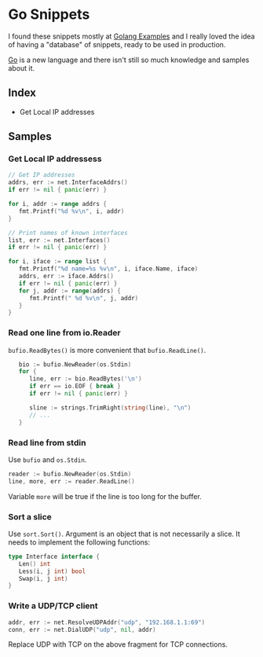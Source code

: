 Go Snippets
===========

I found these snippets mostly at [Golang Examples](http://golang-examples.tumblr.com/)
and I really loved the idea of having a "database" of snippets, ready to be used in
production.

[Go](http://golang.org/) is a new language and there isn't still so much knowledge
and samples about it.

## Index

- Get Local IP addresses


## Samples

### Get Local IP addressess

```Go
// Get IP addresses
addrs, err := net.InterfaceAddrs()
if err != nil { panic(err) }

for i, addr := range addrs {
   fmt.Printf("%d %v\n", i, addr)
}

// Print names of known interfaces
list, err := net.Interfaces()
if err != nil { panic(err) }

for i, iface := range list {
   fmt.Printf("%d name=%s %v\n", i, iface.Name, iface)
   addrs, err := iface.Addrs()
   if err != nil { panic(err) }
   for j, addr := range(addrs) {
      fmt.Printf(" %d %v\n", j, addr)
   }
}
```

### Read one line from io.Reader

`bufio.ReadBytes()` is more convenient that `bufio.ReadLine()`.

```Go
   bio := bufio.NewReader(os.Stdin)
   for {
      line, err := bio.ReadBytes('\n')
      if err == io.EOF { break }
      if err != nil { panic(err) }

      sline := strings.TrimRight(string(line), "\n")
      // ...
   }
```

### Read line from stdin

Use `bufio` and `os.Stdin`.

```Go
reader := bufio.NewReader(os.Stdin)
line, more, err := reader.ReadLine()
```

Variable `more` will be true if the line is too long for the buffer.

### Sort a slice

Use `sort.Sort()`.  Argument is an object that is not necessarily a slice.
It needs to implement the following functions:

```Go
type Interface interface {
   Len() int
   Less(i, j int) bool
   Swap(i, j int)
}
```

### Write a UDP/TCP client

```Go
addr, err := net.ResolveUDPAddr("udp", "192.168.1.1:69")
conn, err := net.DialUDP("udp", nil, addr)
```

Replace UDP with TCP on the above fragment for TCP connections.

